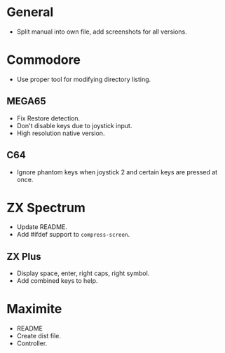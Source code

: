 # General

- Split manual into own file, add screenshots for all versions.

# Commodore

- Use proper tool for modifying directory listing.

## MEGA65

- Fix Restore detection.
- Don't disable keys due to joystick input.
- High resolution native version.

## C64

- Ignore phantom keys when joystick 2 and certain keys are pressed at once.


# ZX Spectrum

- Update README.
- Add #ifdef support to `compress-screen`.

## ZX Plus

- Display space, enter, right caps, right symbol.
- Add combined keys to help.

# Maximite

- README
- Create dist file.
- Controller.

